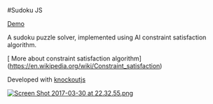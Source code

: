 #Sudoku JS

[Demo](http://emrahs.duckdns.org/sudokujs)

A sudoku puzzle solver, implemented using AI constraint satisfaction algorithm.

[ More about constraint satisfaction algorithm] (https://en.wikipedia.org/wiki/Constraint_satisfaction)

Developed with [knockoutjs](http://www.knockoutjs.com)



[![Screen Shot 2017-03-30 at 22.32.55.png](https://s2.postimg.org/nap4tsmk9/Screen_Shot_2017-03-30_at_22.32.55.png)](https://postimg.org/image/vsyky4t2t/)




